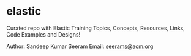 # elastic
Curated repo with Elastic Training Topics, Concepts, Resources, Links, Code Examples and Designs! 

Author: Sandeep Kumar Seeram 
Email: seerams@acm.org 
